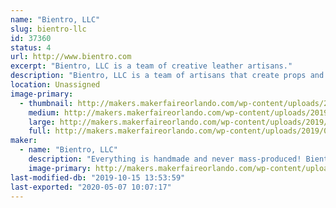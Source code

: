 ```yaml
---
name: "Bientro, LLC"
slug: bientro-llc
id: 37360
status: 4
url: http://www.bientro.com
excerpt: "Bientro, LLC is a team of creative leather artisans."
description: "Bientro, LLC is a team of artisans that create props and accessories from leather, high-grade gemstones and crystals, and bright aluminum for chainmaille jewelry."
location: Unassigned
image-primary:
  - thumbnail: http://makers.makerfaireorlando.com/wp-content/uploads/2019/09/IMG_2826-150x150.jpg
    medium: http://makers.makerfaireorlando.com/wp-content/uploads/2019/09/IMG_2826-300x225.jpg
    large: http://makers.makerfaireorlando.com/wp-content/uploads/2019/09/IMG_2826-1024x768.jpg
    full: http://makers.makerfaireorlando.com/wp-content/uploads/2019/09/IMG_2826.jpg
maker:
  - name: "Bientro, LLC"
    description: "Everything is handmade and never mass-produced! Bientro, LLC are local leather artists at various shops in Central Florida. We create handcrafted leather goods and original art. We love steampunk and cosplayers and will work with you to create custom leather goods. Everything we make is unique and takes time to craft. At Bientro Leather, we use real leather, high-grade gemstones and crystals, and bright aluminum for the chainmaille jewelry."
    image-primary: http://makers.makerfaireorlando.com/wp-content/uploads/2019/09/Bientro_logo_FB500.jpg
last-modified-db: "2019-10-15 13:53:59"
last-exported: "2020-05-07 10:07:17"
---
```

